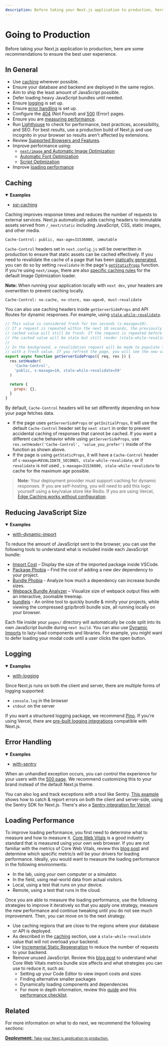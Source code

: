 ```yaml
---
description: Before taking your Next.js application to production, here are some recommendations to ensure the best user experience.
---
```


# Going to Production

Before taking your Next.js application to production, here are some recommendations to ensure the best user experience.

## In General

- Use [caching](#caching) wherever possible.
- Ensure your database and backend are deployed in the same region.
- Aim to ship the least amount of JavaScript possible.
- Defer loading heavy JavaScript bundles until needed.
- Ensure [logging](#logging) is set up.
- Ensure [error handling](#error-handling) is set up.
- Configure the [404](/docs/advanced-features/custom-error-page.md#404-page) (Not Found) and [500](/docs/advanced-features/custom-error-page.md#500-page) (Error) pages.
- Ensure you are [measuring performance](/docs/advanced-features/measuring-performance.md).
- Run [Lighthouse](https://developers.google.com/web/tools/lighthouse) to check for performance, best practices, accessibility, and SEO. For best results, use a production build of Next.js and use incognito in your browser so results aren't affected by extensions.
- Review [Supported Browsers and Features](/docs/basic-features/supported-browsers-features.md).
- Improve performance using:
  - [`next/image` and Automatic Image Optimization](/docs/basic-features/image-optimization.md)
  - [Automatic Font Optimization](/docs/basic-features/font-optimization.md)
  - [Script Optimization](/docs/basic-features/script.md)
- Improve [loading performance](#loading-performance)

## Caching

<details open>
  <summary><b>Examples</b></summary>
  <ul>
    <li><a href="https://github.com/vercel/next.js/tree/canary/examples/ssr-caching">ssr-caching</a></li>
  </ul>
</details>

Caching improves response times and reduces the number of requests to external services. Next.js automatically adds caching headers to immutable assets served from `/_next/static` including JavaScript, CSS, static images, and other media.

```
Cache-Control: public, max-age=31536000, immutable
```

`Cache-Control` headers set in `next.config.js` will be overwritten in production to ensure that static assets can be cached effectively. If you need to revalidate the cache of a page that has been [statically generated](/docs/basic-features/pages.md#static-generation-recommended), you can do so by setting `revalidate` in the page's [`getStaticProps`](/docs/basic-features/data-fetching/get-static-props.md) function. If you're using `next/image`, there are also [specific caching rules](/docs/basic-features/image-optimization.md#caching) for the default Image Optimization loader.

**Note:** When running your application locally with `next dev`, your headers are overwritten to prevent caching locally.

```
Cache-Control: no-cache, no-store, max-age=0, must-revalidate
```

You can also use caching headers inside `getServerSideProps` and API Routes for dynamic responses. For example, using [`stale-while-revalidate`](https://web.dev/stale-while-revalidate/).

```jsx
// This value is considered fresh for ten seconds (s-maxage=10).
// If a request is repeated within the next 10 seconds, the previously
// cached value will still be fresh. If the request is repeated before 59 seconds,
// the cached value will be stale but still render (stale-while-revalidate=59).
//
// In the background, a revalidation request will be made to populate the cache
// with a fresh value. If you refresh the page, you will see the new value.
export async function getServerSideProps({ req, res }) {
  res.setHeader(
    'Cache-Control',
    'public, s-maxage=10, stale-while-revalidate=59'
  )

  return {
    props: {},
  }
}
```

By default, `Cache-Control` headers will be set differently depending on how your page fetches data.

- If the page uses `getServerSideProps` or `getInitialProps`, it will use the default `Cache-Control` header set by `next start` in order to prevent accidental caching of responses that cannot be cached. If you want a different cache behavior while using `getServerSideProps`, use `res.setHeader('Cache-Control', 'value_you_prefer')` inside of the function as shown above.
- If the page is using `getStaticProps`, it will have a `Cache-Control` header of `s-maxage=REVALIDATE_SECONDS, stale-while-revalidate`, or if `revalidate` is _not_ used , `s-maxage=31536000, stale-while-revalidate` to cache for the maximum age possible.

> **Note:** Your deployment provider must support caching for dynamic responses. If you are self-hosting, you will need to add this logic yourself using a key/value store like Redis. If you are using Vercel, [Edge Caching works without configuration](https://vercel.com/docs/edge-network/caching).

## Reducing JavaScript Size

<details open>
  <summary><b>Examples</b></summary>
  <ul>
    <li><a href="https://github.com/vercel/next.js/tree/canary/examples/with-dynamic-import">with-dynamic-import</a></li>
  </ul>
</details>

To reduce the amount of JavaScript sent to the browser, you can use the following tools to understand what is included inside each JavaScript bundle:

- [Import Cost](https://marketplace.visualstudio.com/items?itemName=wix.vscode-import-cost) – Display the size of the imported package inside VSCode.
- [Package Phobia](https://packagephobia.com/) – Find the cost of adding a new dev dependency to your project.
- [Bundle Phobia](https://bundlephobia.com/) - Analyze how much a dependency can increase bundle sizes.
- [Webpack Bundle Analyzer](https://github.com/vercel/next.js/tree/canary/packages/next-bundle-analyzer) – Visualize size of webpack output files with an interactive, zoomable treemap.
- [bundlejs](https://bundlejs.com/) - An online tool to quickly bundle & minify your projects, while viewing the compressed gzip/brotli bundle size, all running locally on your browser.

Each file inside your `pages/` directory will automatically be code split into its own JavaScript bundle during `next build`. You can also use [Dynamic Imports](/docs/advanced-features/dynamic-import.md) to lazy-load components and libraries. For example, you might want to defer loading your modal code until a user clicks the open button.

## Logging

<details open>
  <summary><b>Examples</b></summary>
  <ul>
    <li><a href="https://github.com/Logflare/next-pino-logflare-logging-example">with-logging</a></li>
  </ul>
</details>

Since Next.js runs on both the client and server, there are multiple forms of logging supported:

- `console.log` in the browser
- `stdout` on the server

If you want a structured logging package, we recommend [Pino](https://www.npmjs.com/package/pino). If you're using Vercel, there are [pre-built logging integrations](https://vercel.com/integrations#logging) compatible with Next.js.

## Error Handling

<details open>
  <summary><b>Examples</b></summary>
  <ul>
    <li><a href="https://github.com/vercel/next.js/tree/canary/examples/with-sentry">with-sentry</a></li>
  </ul>
</details>

When an unhandled exception occurs, you can control the experience for your users with the [500 page](/docs/advanced-features/custom-error-page.md#500-page). We recommend customizing this to your brand instead of the default Next.js theme.

You can also log and track exceptions with a tool like Sentry. [This example](https://github.com/vercel/next.js/tree/canary/examples/with-sentry) shows how to catch & report errors on both the client and server-side, using the Sentry SDK for Next.js. There's also a [Sentry integration for Vercel](https://vercel.com/integrations/sentry).

## Loading Performance

To improve loading performance, you first need to determine what to measure and how to measure it. [Core Web Vitals](https://vercel.com/blog/core-web-vitals) is a good industry standard that is measured using your own web browser. If you are not familiar with the metrics of Core Web Vitals, review this [blog post](https://vercel.com/blog/core-web-vitals) and determine which specific metric/s will be your drivers for loading performance. Ideally, you would want to measure the loading performance in the following environments:

- In the lab, using your own computer or a simulator.
- In the field, using real-world data from actual visitors.
- Local, using a test that runs on your device.
- Remote, using a test that runs in the cloud.

Once you are able to measure the loading performance, use the following strategies to improve it iteratively so that you apply one strategy, measure the new performance and continue tweaking until you do not see much improvement. Then, you can move on to the next strategy.

- Use caching regions that are close to the regions where your database or API is deployed.
- As described in the [caching](#caching) section, use a `stale-while-revalidate` value that will not overload your backend.
- Use [Incremental Static Regeneration](/docs/basic-features/data-fetching#incremental-static-regeneration) to reduce the number of requests to your backend.
- Remove unused JavaScript. Review this [blog post](https://calibreapp.com/blog/bundle-size-optimization) to understand what Core Web Vitals metrics bundle size affects and what strategies you can use to reduce it, such as:
  - Setting up your Code Editor to view import costs and sizes
  - Finding alternative smaller packages
  - Dynamically loading components and dependencies
  - For more in depth information, review this [guide](https://papyrus.dev/@PapyrusBlog/how-we-reduced-next.js-page-size-by-3.5x-and-achieved-a-98-lighthouse-score) and this [performance checklist](https://dev.to/endymion1818/nextjs-performance-checklist-5gjb).

## Related

For more information on what to do next, we recommend the following sections:

<div class="card">
  <a href="/docs/deployment.md">
    <b>Deployment:</b>
    <small>Take your Next.js application to production.</small>
  </a>
</div>
